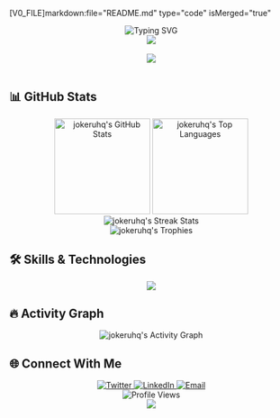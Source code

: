 [V0_FILE]markdown:file="README.md" type="code" isMerged="true"
<div align="center">
  <img src="https://readme-typing-svg.herokuapp.com?font=Fira+Code&size=32&duration=3000&pause=1000&color=F7F7F7&center=true&vCenter=true&width=600&lines=Hello+World!+I'm+jokeruhq;Welcome+to+my+GitHub+Profile!" alt="Typing SVG" />
</div>

<div align="center">
  <img src="https://capsule-render.vercel.app/api?type=waving&color=gradient&height=200&section=header&text=jokeruhq&fontSize=80&fontAlignY=35&animation=fadeIn" />
</div>

<br/>

<div align="center">
  <img src="https://quotes-github-readme.vercel.app/api?type=horizontal&theme=radical&quote=The%20mind%20is%20like%20a%20parachute%3A%20it%20only%20works%20if%20it's%20open" />
</div>

<br/>

## 📊 GitHub Stats

<div align="center">
  <img src="https://github-readme-stats.vercel.app/api?username=jokeruhq&show_icons=true&theme=radical&hide_border=true" alt="jokeruhq's GitHub Stats" height="170" />
  <img src="https://github-readme-stats.vercel.app/api/top-langs/?username=jokeruhq&layout=compact&theme=radical&hide_border=true" alt="jokeruhq's Top Languages" height="170" />
</div>

<div align="center">
  <img src="https://github-readme-streak-stats.herokuapp.com/?user=jokeruhq&theme=radical&hide_border=true" alt="jokeruhq's Streak Stats" />
</div>

<div align="center">
  <img src="https://github-profile-trophy.vercel.app/?username=jokeruhq&theme=radical&no-frame=true&row=1&column=7" alt="jokeruhq's Trophies" />
</div>

## 🛠️ Skills & Technologies

<div align="center">
  <img src="https://skillicons.dev/icons?i=js,ts,react,nextjs,nodejs,python,html,css,tailwind,git,github,vscode&perline=6" />
</div>

## 🔥 Activity Graph

<div align="center">
  <img src="https://github-readme-activity-graph.vercel.app/graph?username=jokeruhq&theme=redical&hide_border=true" alt="jokeruhq's Activity Graph" />
</div>

## 🌐 Connect With Me

<div align="center">
  <a href="https://twitter.com/jokeruhq" target="_blank">
    <img src="https://img.shields.io/badge/Twitter-1DA1F2?style=for-the-badge&logo=twitter&logoColor=white" alt="Twitter" />
  </a>
  <a href="https://linkedin.com/in/jokeruhq" target="_blank">
    <img src="https://img.shields.io/badge/LinkedIn-0077B5?style=for-the-badge&logo=linkedin&logoColor=white" alt="LinkedIn" />
  </a>
  <a href="mailto:contact@jokeruhq.com" target="_blank">
    <img src="https://img.shields.io/badge/Email-D14836?style=for-the-badge&logo=gmail&logoColor=white" alt="Email" />
  </a>
</div>

<div align="center">
  <img src="https://komarev.com/ghpvc/?username=jokeruhq&style=flat-square&color=blueviolet" alt="Profile Views" />
</div>

<div align="center">
  <img src="https://capsule-render.vercel.app/api?type=waving&color=gradient&height=100&section=footer" />
</div>
